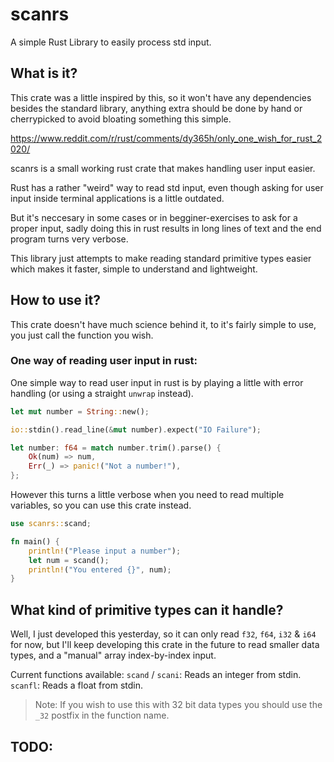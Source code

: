 # scanrs
A simple Rust Library to easily process std input.

## What is it?

This crate was a little inspired by this, so it won't have any dependencies
besides the standard library, anything extra should be done by hand or
cherrypicked to avoid bloating something this simple.

https://www.reddit.com/r/rust/comments/dy365h/only_one_wish_for_rust_2020/

scanrs is a small working rust crate that makes handling user input
easier.

Rust has a rather "weird" way to read std input, even though asking for user
input inside terminal applications is a little outdated.

But it's neccesary in some cases or in begginer-exercises to ask for a proper
input, sadly doing this in rust results in long lines of text and the end
program turns very verbose.

This library just attempts to make reading standard primitive types easier which
makes it faster, simple to understand and lightweight.

## How to use it?

This crate doesn't have much science behind it, to it's fairly simple to use,
you just call the function you wish.


### One way of reading user input in rust:

One simple way to read user input in rust is by playing a little with error
handling (or using a straight `unwrap` instead).

``` rust
let mut number = String::new();

io::stdin().read_line(&mut number).expect("IO Failure");

let number: f64 = match number.trim().parse() {
    Ok(num) => num,
    Err(_) => panic!("Not a number!"),
};
```

However this turns a little verbose when you need to read multiple variables, so
you can use this crate instead.

``` rust
use scanrs::scand;

fn main() {
    println!("Please input a number");
    let num = scand();
    println!("You entered {}", num);
}
```

## What kind of primitive types can it handle?

Well, I just developed this yesterday, so it can only read `f32`, `f64`, `i32` &
`i64` for now, but I'll keep developing this crate in the future to read
smaller data types, and a "manual" array index-by-index input.

Current functions available:
`scand` / `scani`: Reads an integer from stdin.
`scanfl`: Reads a float from stdin.

> Note: If you wish to use this with 32 bit data types you should use the `_32`
> postfix in the function name.

## TODO: 
